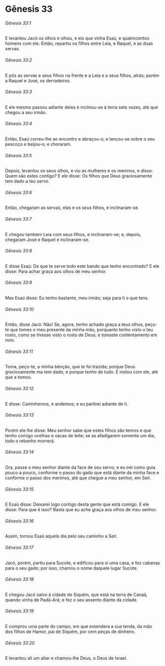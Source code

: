 # Gênesis 33

###### Gênesis 33:1

E levantou Jacó os olhos e olhou, e eis que vinha Esaú, e quatrocentos homens com ele. Então, repartiu os filhos entre Leia, e Raquel, e as duas servas.

###### Gênesis 33:2

E pôs as servas e seus filhos na frente e a Leia e a seus filhos, atrás; porém a Raquel e José, os derradeiros.

###### Gênesis 33:3

E ele mesmo passou adiante deles e inclinou-se à terra sete vezes, até que chegou a seu irmão.

###### Gênesis 33:4

Então, Esaú correu-lhe ao encontro e abraçou-o; e lançou-se sobre o seu pescoço e beijou-o; e choraram.

###### Gênesis 33:5

Depois, levantou os seus olhos, e viu as mulheres e os meninos, e disse: Quem são estes contigo? E ele disse: Os filhos que Deus graciosamente tem dado a teu servo.

###### Gênesis 33:6

Então, chegaram as servas, elas e os seus filhos, e inclinaram-se.

###### Gênesis 33:7

E chegou também Leia com seus filhos, e inclinaram-se; e, depois, chegaram José e Raquel e inclinaram-se.

###### Gênesis 33:8

E disse Esaú: De que te serve todo este bando que tenho encontrado? E ele disse: Para achar graça aos olhos de meu senhor.

###### Gênesis 33:9

Mas Esaú disse: Eu tenho bastante, meu irmão; seja para ti o que tens.

###### Gênesis 33:10

Então, disse Jacó: Não! Se, agora, tenho achado graça a teus olhos, peço-te que tomes o meu presente da minha mão, porquanto tenho visto o teu rosto, como se tivesse visto o rosto de Deus; e tomaste contentamento em mim.

###### Gênesis 33:11

Toma, peço-te, a minha bênção, que te foi trazida; porque Deus graciosamente ma tem dado, e porque tenho de tudo. E instou com ele, até que a tomou.

###### Gênesis 33:12

E disse: Caminhemos, e andemos; e eu partirei adiante de ti.

###### Gênesis 33:13

Porém ele lhe disse: Meu senhor sabe que estes filhos são tenros e que tenho comigo ovelhas e vacas de leite; se as afadigarem somente um dia, todo o rebanho morrerá.

###### Gênesis 33:14

Ora, passe o meu senhor diante da face de seu servo; e eu irei como guia pouco a pouco, conforme o passo do gado que está diante da minha face e conforme o passo dos meninos, até que chegue a meu senhor, em Seir.

###### Gênesis 33:15

E Esaú disse: Deixarei logo contigo desta gente que está comigo. E ele disse: Para que é isso? Basta que eu ache graça aos olhos de meu senhor.

###### Gênesis 33:16

Assim, tornou Esaú aquele dia pelo seu caminho a Seir.

###### Gênesis 33:17

Jacó, porém, partiu para Sucote, e edificou para si uma casa, e fez cabanas para o seu gado; por isso, chamou o nome daquele lugar Sucote.

###### Gênesis 33:18

E chegou Jacó salvo à cidade de Siquém, que está na terra de Canaã, quando vinha de Padã-Arã; e fez o seu assento diante da cidade.

###### Gênesis 33:19

E comprou uma parte do campo, em que estendera a sua tenda, da mão dos filhos de Hamor, pai de Siquém, por cem peças de dinheiro.

###### Gênesis 33:20

E levantou ali um altar e chamou-lhe Deus, o Deus de Israel.

